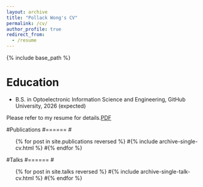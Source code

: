 ```yaml
---
layout: archive
title: "Pollack Wong's CV"
permalink: /cv/
author_profile: true
redirect_from:
  - /resume
---
```


{% include base_path %}

Education
======
* B.S. in Optoelectronic Information Science and Engineering, GitHub University, 2026 (expected)

Please refer to my resume for details.[PDF]()
  
#Publications
#======
  #<ul>{% for post in site.publications reversed %}
    #{% include archive-single-cv.html %}
  #{% endfor %}</ul>
  
#Talks
#======
#<ul>{% for post in site.talks reversed %}
#{% include archive-single-talk-cv.html  %}
#{% endfor %}</ul>
  

  

